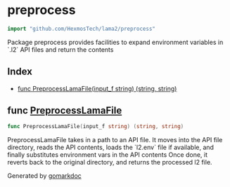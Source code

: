 <!-- Code generated by gomarkdoc. DO NOT EDIT -->

# preprocess

```go
import "github.com/HexmosTech/lama2/preprocess"
```

Package preprocess provides facilities to expand environment variables in \`.l2\` API files and return the contents

## Index

- [func PreprocessLamaFile(input_f string) (string, string)](<#func-preprocesslamafile>)


## func [PreprocessLamaFile](<https://github.com/HexmosTech/Lama2/blob/master/preprocess/preprocess.go#L37>)

```go
func PreprocessLamaFile(input_f string) (string, string)
```

PreprocessLamaFile takes in a path to an API file. It moves into the API file directory, reads the API contents, loads the \`l2.env\` file if available, and finally substitutes environment vars in the API contents Once done, it reverts back to the original directory, and returns the processed l2 file.



Generated by [gomarkdoc](<https://github.com/princjef/gomarkdoc>)
